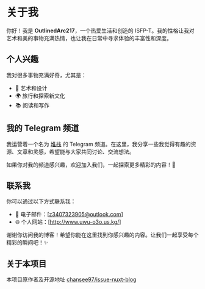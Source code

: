 # 关于我

你好！我是 **OutlinedArc217**，一个热爱生活和创造的 ISFP-T。我的性格让我对艺术和美的事物充满热情，也让我在日常中寻求体验的丰富性和深度。

## 个人兴趣

我对很多事物充满好奇，尤其是：
- 🎨 艺术和设计
- 🌍 旅行和探索新文化
- 📚 阅读和写作

## 我的 Telegram 频道

我运营着一个名为 [堆栈](t.me/libstack) 的 Telegram 频道。在这里，我分享一些我觉得有趣的资源、文章和灵感，希望能与大家共同讨论、交流想法。

如果你对我的频道感兴趣，欢迎加入我们，一起探索更多精彩的内容！💬

## 联系我

你可以通过以下方式联系我：
- 📧 电子邮件：[z3407323905@outlook.com]
- 🌐 个人网站：[http://www.uwu-o3o.us.kg/]

谢谢你访问我的博客！希望你能在这里找到你感兴趣的内容。让我们一起享受每个精彩的瞬间吧！✨

## 关于本项目

本项目原作者及开源地址 [chansee97/issue-nuxt-blog](https://github.com/chansee97/issue-nuxt-blog/)
